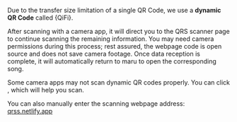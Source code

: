 <div flex="~ col gap-4" mt2 p2 text-sm>

Due to the transfer size limitation of a single QR Code, we use a <b>dynamic QR Code</b> called {QiFi}.

After scanning with a camera app, it will direct you to the QRS scanner page to continue scanning the remaining information. You may need camera permissions during this process; rest assured, the webpage code is open source and does not save camera footage. Once data reception is complete, it will automatically return to maru to open the corresponding song.

Some camera apps may not scan dynamic QR codes properly. You can click <span rounded bg-gray:20 p1><span i-uil-pause-circle inline-block align-middle /> <I18nT keypath="share.qifi.pausePlayback" /></span>, which will help you scan.

You can also manually enter the scanning webpage address: <a href="https://qrss.netlify.app" text-blue underline>qrss.netlify.app</a>

</div>
